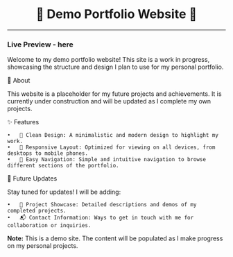 <div align="center">
   <h1>🌟 Demo Portfolio Website 🌟</h1> 
</div>
<hr>
<div>
  <h3 style="font-weight: bold">Live Preview - <a src="https://kishansingh0001.github.io/Portfolio-Website/
" >here </a> </h3>
</div>

Welcome to my demo portfolio website! This site is a work in progress, showcasing the structure and design I plan to use for my personal portfolio.

📖 About

This website is a placeholder for my future projects and achievements. It is currently under construction and will be updated as I complete my own projects.

✨ Features

	•	🎨 Clean Design: A minimalistic and modern design to highlight my work.
	•	📱 Responsive Layout: Optimized for viewing on all devices, from desktops to mobile phones.
	•	🧭 Easy Navigation: Simple and intuitive navigation to browse different sections of the portfolio.

🔮 Future Updates

Stay tuned for updates! I will be adding:

	•	💼 Project Showcase: Detailed descriptions and demos of my completed projects.
	•	📬 Contact Information: Ways to get in touch with me for collaboration or inquiries.

**Note:** This is a demo site. The content will be populated as I make progress on my personal projects.
